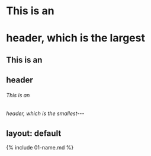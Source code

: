 # This is an <h1> header, which is the largest
## This is an <h2> header
###### This is an <h6> header, which is the smallest---
layout: default
---

{% include 01-name.md %}

